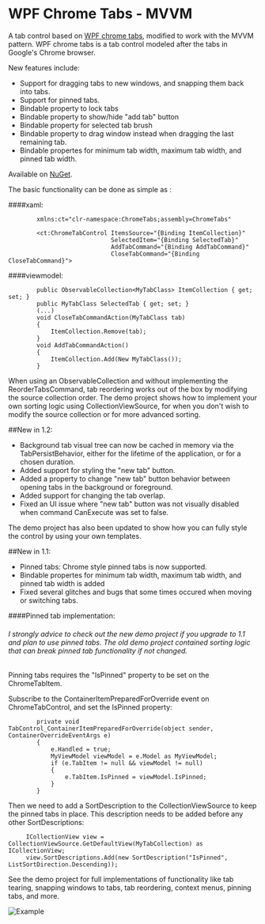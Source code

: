 # WPF Chrome Tabs - MVVM

A tab control based on [WPF chrome tabs](https://github.com/realistschuckle/wpfchrometabs), modified to work with the MVVM pattern.
WPF chrome tabs is a tab control modeled after the tabs in Google's Chrome browser.

New features include:

 - Support for dragging tabs to new windows, and snapping them back into tabs.
 - Support for pinned tabs.
 - Bindable property to lock tabs
 - Bindable property to show/hide "add tab" button
 - Bindable property for selected tab brush
 - Bindable property to drag window instead when dragging the last remaining tab.
 - Bindable propertes for minimum tab width, maximum tab width, and pinned tab width.

Available on [NuGet](https://www.nuget.org/packages/WPFChromeTabsMVVM/).

The basic functionality can be done as simple as :

####xaml:
```
        xmlns:ct="clr-namespace:ChromeTabs;assembly=ChromeTabs"
    
        <ct:ChromeTabControl ItemsSource="{Binding ItemCollection}"
                             SelectedItem="{Binding SelectedTab}"
                             AddTabCommand="{Binding AddTabCommand}"
                             CloseTabCommand="{Binding CloseTabCommand}">
```
####viewmodel: 
```
        public ObservableCollection<MyTabClass> ItemCollection { get; set; }
        public MyTabClass SelectedTab { get; set; }
        (...)
        void CloseTabCommandAction(MyTabClass tab)
        {
            ItemCollection.Remove(tab);
        }
        void AddTabCommandAction()
        {
            ItemCollection.Add(New MyTabClass());
        }
```

When using an ObservableCollection and without implementing the ReorderTabsCommand, tab reordering works out of the box by modifying the source collection order.
The demo project shows how to implement your own sorting logic using CollectionViewSource, for when you don't wish to modify the source collection or for more advanced sorting.

##New in 1.2:

 - Background tab visual tree can now be cached in memory via the TabPersistBehavior, either for the lifetime of the application, or for a chosen duration.
 - Added support for styling the "new tab" button.
 - Added a property to change "new tab" button behavior between opening tabs in the background or foreground.
 - Added support for changing the tab overlap.
 - Fixed an UI issue where "new tab" button was not visually disabled when command CanExecute was set to false.
 
The demo project has also been updated to show how you can fully style the control by using your own templates.

##New in 1.1:

 - Pinned tabs: Chrome style pinned tabs is now supported.
 - Bindable propertes for minimum tab width, maximum tab width, and pinned tab width is added
 - Fixed several glitches and bugs that some times occured when moving or switching tabs.

####Pinned tab implementation:

###### I strongly advice to check out the new demo project if you upgrade to 1.1 and plan to use pinned tabs. The old demo project contained sorting logic that can break pinned tab functionality if not changed.

Pinning tabs requires the "IsPinned" property to be set on the ChromeTabItem.

Subscribe to the ContainerItemPreparedForOverride event on ChromeTabControl, and set the IsPinned property:
```
        private void TabControl_ContainerItemPreparedForOverride(object sender, ContainerOverrideEventArgs e)
        {
            e.Handled = true;
            MyViewModel viewModel = e.Model as MyViewModel;
            if (e.TabItem != null && viewModel != null)
            {
                e.TabItem.IsPinned = viewModel.IsPinned;
            }
        }
```

Then we need to add a SortDescription to the CollectionViewSource to keep the pinned tabs in place. This description needs to be added before any other SortDescriptions:
```
     ICollectionView view = CollectionViewSource.GetDefaultView(MyTabCollection) as ICollectionView;
     view.SortDescriptions.Add(new SortDescription("IsPinned", ListSortDirection.Descending));
```


See the demo project for full implementations of functionality like tab tearing, snapping windows to tabs, tab reordering, context menus, pinning tabs, and more.

![Example](http://i.imgur.com/q5WXWh1.gif)


